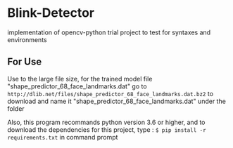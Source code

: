 # Blink-Detector
implementation of opencv-python trial project to test for syntaxes and environments

## For Use
Use to the large file size, for the trained model file "shape_predictor_68_face_landmarks.dat" go to ```http://dlib.net/files/shape_predictor_68_face_landmarks.dat.bz2``` to download and name it "shape_predictor_68_face_landmarks.dat" under the folder

Also, this program recommands python version 3.6 or higher, and to download the dependencies for this project, type : ``` $ pip install -r requirements.txt ``` in command prompt
